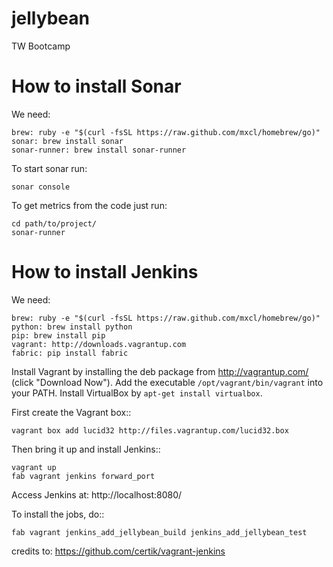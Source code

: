 jellybean
=========

TW Bootcamp 

How to install Sonar
======================

We need:

    brew: ruby -e "$(curl -fsSL https://raw.github.com/mxcl/homebrew/go)"
    sonar: brew install sonar
    sonar-runner: brew install sonar-runner

To start sonar run:

    sonar console

To get metrics from the code just run:

    cd path/to/project/
    sonar-runner

How to install Jenkins
======================

We need:

    brew: ruby -e "$(curl -fsSL https://raw.github.com/mxcl/homebrew/go)"
    python: brew install python
    pip: brew install pip
    vagrant: http://downloads.vagrantup.com
    fabric: pip install fabric


Install Vagrant by installing the deb package from http://vagrantup.com/ (click
"Download Now"). Add the executable ``/opt/vagrant/bin/vagrant`` into your
PATH. Install VirtualBox by ``apt-get install virtualbox``.

First create the Vagrant box::

    vagrant box add lucid32 http://files.vagrantup.com/lucid32.box

Then bring it up and install Jenkins::

    vagrant up
    fab vagrant jenkins forward_port

Access Jenkins at: http://localhost:8080/

To install the jobs, do::

    fab vagrant jenkins_add_jellybean_build jenkins_add_jellybean_test

credits to: https://github.com/certik/vagrant-jenkins